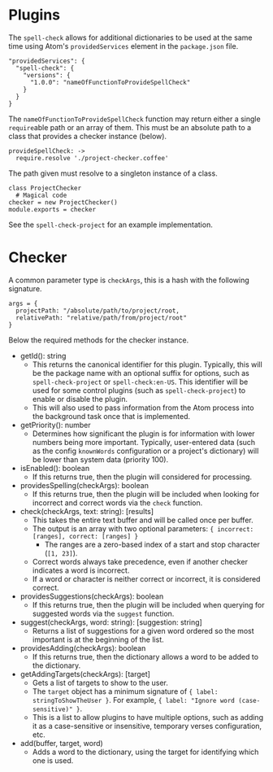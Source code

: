 # Plugins

The `spell-check` allows for additional dictionaries to be used at the same time using Atom's `providedServices` element in the `package.json` file.

    "providedServices": {
      "spell-check": {
        "versions": {
          "1.0.0": "nameOfFunctionToProvideSpellCheck"
        }
      }
    }

The `nameOfFunctionToProvideSpellCheck` function may return either a single `require`able path or an array of them. This must be an absolute path to a class that provides a checker instance (below).

    provideSpellCheck: ->
      require.resolve './project-checker.coffee'

The path given must resolve to a singleton instance of a class.

    class ProjectChecker
      # Magical code
    checker = new ProjectChecker()
    module.exports = checker

See the `spell-check-project` for an example implementation.

# Checker

A common parameter type is `checkArgs`, this is a hash with the following signature.

    args = {
      projectPath: "/absolute/path/to/project/root,
      relativePath: "relative/path/from/project/root"
    }

Below the required methods for the checker instance.

* getId(): string
    * This returns the canonical identifier for this plugin. Typically, this will be the package name with an optional suffix for options, such as `spell-check-project` or `spell-check:en-US`. This identifier will be used for some control plugins (such as `spell-check-project`) to enable or disable the plugin.
     * This will also used to pass information from the Atom process into the background task once that is implemented.
* getPriority(): number
    * Determines how significant the plugin is for information with lower numbers being more important. Typically, user-entered data (such as the config `knownWords` configuration or a project's dictionary) will be lower than system data (priority 100).
* isEnabled(): boolean
    * If this returns true, then the plugin will considered for processing.
* providesSpelling(checkArgs): boolean
    * If this returns true, then the plugin will be included when looking for incorrect and correct words via the `check` function.
* check(checkArgs, text: string): [results]
    * This takes the entire text buffer and will be called once per buffer.
    * The output is an array with two optional parameters: `{ incorrect: [ranges], correct: [ranges] }`
        * The ranges are a zero-based index of a start and stop character (`[1, 23]`).
    * Correct words always take precedence, even if another checker indicates a word is incorrect.
    * If a word or character is neither correct or incorrect, it is considered correct.
* providesSuggestions(checkArgs): boolean
    * If this returns true, then the plugin will be included when querying for suggested words via the `suggest` function.
* suggest(checkArgs, word: string): [suggestion: string]
    * Returns a list of suggestions for a given word ordered so the most important is at the beginning of the list.
* providesAdding(checkArgs): boolean
    * If this returns true, then the dictionary allows a word to be added to the dictionary.
* getAddingTargets(checkArgs): [target]
    * Gets a list of targets to show to the user.
    * The `target` object has a minimum signature of `{ label: stringToShowTheUser }`. For example, `{ label: "Ignore word (case-sensitive)" }`.
    * This is a list to allow plugins to have multiple options, such as adding it as a case-sensitive or insensitive, temporary verses configuration, etc.
* add(buffer, target, word)
    * Adds a word to the dictionary, using the target for identifying which one is used.
